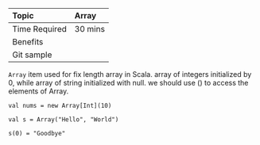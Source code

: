 | Topic | Array |
| :--- | :--- |
| Time Required | 30 mins |
| Benefits |  |
| Git sample |  |

`Array` item used for fix length array in Scala. array of integers initialized by 0, while array of string initialized with null. we should use \(\) to access the elements of Array. 

`val nums = new Array[Int](10)`

`val s = Array("Hello", "World")`

`s(0) = "Goodbye"`

